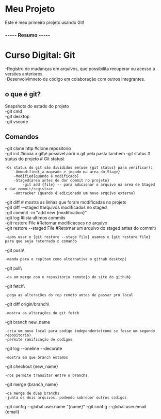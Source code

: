 # Meu Projeto
Este é meu primeiro projeto usando Git!


### ----- Resumo -----


# Curso Digital: Git
-Registro de mudanças em arquivos, que possibilita recuperar ou acesso a versões anteriores.\
-Desenvolvimneto de código em colaboração com outros integrantes.
## o que é git?
Snapshots do estado do projeto\
-git cmd\
-git desktop\
-git vscode
## Comandos
-git clone http #clone repositorio\
-git init #inicia o git\é possível abrir o git pela pasta tambem
-git status # status do projeto # Git status\  

    -Os status do git são divididos em(use {git status} para verificar):
        -Unmodified{ja mapeado e jogado na area do Stage}
        -Modified{quando é modificado}
        -Staged{area antes de dar commit no projeto}
            -git add {file} -- para adicionar o arquivo na area de Staged e dar commit/registrar
        -Untracker {quando é adicionado um novo arquivo externo}

-git diff # mostra as linhas que foram modificadas no projeto\
-git diff --staged #arquivos modificados no staged\
-git commit -m "add new {modification}"\
-git log #lista ultimos commits\
-git restore  File #Retornar modificacoes no arquivo\
-git restore --staged File #Retornar um arquivo do staged antes do commit\

    -apos usar o {git restore --stage file} usamos o {git restore file} para que seja retornado o comando
    
-git push\

    -manda para o rep(tem como alternativa o github desktop)

-git pull\

    -da um merge com o repositorio remoto{o do site do github}

-git fetch\

    -pega as alterações do rep remoto antes de passar pro local

-git diff origin/branch\

    -mostra as alterações do git fetch

-git branch new_name

    -cria um novo local para codigo independente(como se fosse um segundo repositorio)
    -permite ramificação de codigos

-git log --oneline --decorate

    -mostra em que branch estamos

-git checkout {new_name}

    -nos permite transitar entre o branchs

-git merge {branch_name}

    -da merge de duas branchs
    -junta os dois arquivos, podendo sobrepor outros codigos

-git config --global user.name "{name}"
-git config --global user.email {email}